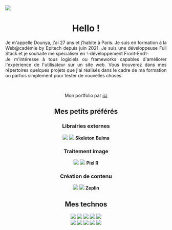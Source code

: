
<img src="https://user-images.githubusercontent.com/83210905/144855661-25fb0ee5-7cee-4393-9a5f-040f11b2df9c.jpg" />
<div align="center">
<h1>Hello !</h1>

<p align="justify">Je m'appelle Dounya, j'ai 27 ans et j'habite à Paris. Je suis en formation à la Web@cadémie by Epitech depuis juin 2021. Je suis une développeuse Full Stack et je souhaite me spécialiser en ✨développement Front-End✨<br>
Je m'intéresse à tous logiciels ou frameworks capables d'améliorer l'expérience de l'utilisateur sur un site web. Vous trouverez dans mes répertoires quelques projets que j'ai réalisés dans le cadre de ma formation ou parfois simplement pour tester de nouvelles choses.</p><br> 

<p>Mon portfolio par <a href="http://dounyadelren.github.io/Portfolio_DounyaDerlen">ici</a></p>

<h2>Mes petits préférés</h2>

  <h3>Librairies externes</h3>
  <img src="https://img.shields.io/badge/Tailwind_CSS-38B2AC?style=for-the-badge&logo=tailwind-css&logoColor=white" />
  <img src="https://img.shields.io/badge/Bootstrap-563D7C?style=for-the-badge&logo=bootstrap&logoColor=white" />
  <strong>Skeleton</strong>
  <strong>Bulma</strong>


  <h3>Traitement image</h3>
  <img src="https://img.shields.io/badge/gimp-5C5543?style=for-the-badge&logo=gimp&logoColor=white" />
  <img src="https://img.shields.io/badge/Adobe%20Illustrator-FF9A00?style=for-the-badge&logo=adobe%20illustrator&logoColor=white" />
  <strong>Pixl R</strong>


  <h3>Création de contenu</h3>
  <img src="https://img.shields.io/badge/Figma-F24E1E?style=for-the-badge&logo=figma&logoColor=white" />
  <img src="https://img.shields.io/badge/Canva-%2300C4CC.svg?&style=for-the-badge&logo=Canva&logoColor=white" />
  <strong>Zeplin</strong>


 <h2>Mes technos </h2>
   <img src="https://img.shields.io/badge/Symfony-000000?style=for-the-badge&logo=Symfony&logoColor=white" />
   <img src="https://img.shields.io/badge/React_Native-20232A?style=for-the-badge&logo=react&logoColor=61DAFB" />
   <img src="https://img.shields.io/badge/React-20232A?style=for-the-badge&logo=react&logoColor=61DAFB" />
   <img src="https://img.shields.io/badge/Expo-1B1F23?style=for-the-badge&logo=expo&logoColor=white" />
   <img src="https://img.shields.io/badge/Express.js-000000?style=for-the-badge&logo=express&logoColor=white" /><br>
   <img src="https://img.shields.io/badge/Node.js-339933?style=for-the-badge&logo=nodedotjs&logoColor=white" />
   <img src="https://img.shields.io/badge/MySQL-00000F?style=for-the-badge&logo=mysql&logoColor=white" />
   <img src="https://img.shields.io/badge/MongoDB-white?style=for-the-badge&logo=mongodb&logoColor=4EA94B" />
   <img src="https://img.shields.io/badge/Wordpress-21759B?style=for-the-badge&logo=wordpress&logoColor=white" />
  <img src="https://img.shields.io/badge/GitHub-100000?style=for-the-badge&logo=github&logoColor=white" />
</div>
 
 
 
